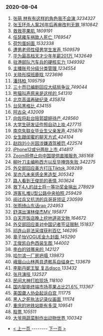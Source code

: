 ### 2020-08-04 
1. [ 张萌 林有有这样的角色我不会演 ](https://s.weibo.com/weibo?q=%E5%BC%A0%E8%90%8C%20%E6%9E%97%E6%9C%89%E6%9C%89%E8%BF%99%E6%A0%B7%E7%9A%84%E8%A7%92%E8%89%B2%E6%88%91%E4%B8%8D%E4%BC%9A%E6%BC%94&Refer=top) *3234327*
1. [ 张玉环杀人案26年后再审改判无罪 ](https://s.weibo.com/weibo?q=%23%E5%BC%A0%E7%8E%89%E7%8E%AF%E6%9D%80%E4%BA%BA%E6%A1%8826%E5%B9%B4%E5%90%8E%E5%86%8D%E5%AE%A1%E6%94%B9%E5%88%A4%E6%97%A0%E7%BD%AA%23&Refer=top) *1810842*
1. [ 救救苹果肌 ](https://s.weibo.com/weibo?q=%23%E6%95%91%E6%95%91%E8%8B%B9%E6%9E%9C%E8%82%8C%23&topic_ad=1&Refer=top) *1809191*
1. [ 任瑟雍车祸致人死亡 ](https://s.weibo.com/weibo?q=%23%E4%BB%BB%E7%91%9F%E9%9B%8D%E8%BD%A6%E7%A5%B8%E8%87%B4%E4%BA%BA%E6%AD%BB%E4%BA%A1%23&Refer=top) *1769547*
1. [ 荷包蛋焖面 ](https://s.weibo.com/weibo?q=%23%E8%8D%B7%E5%8C%85%E8%9B%8B%E7%84%96%E9%9D%A2%23&Refer=top) *1532338*
1. [ 遭男老师性侵男学生发声 ](https://s.weibo.com/weibo?q=%23%E9%81%AD%E7%94%B7%E8%80%81%E5%B8%88%E6%80%A7%E4%BE%B5%E7%94%B7%E5%AD%A6%E7%94%9F%E5%8F%91%E5%A3%B0%23&Refer=top) *1509579*
1. [ 华为最高档天才少年年薪201万 ](https://s.weibo.com/weibo?q=%23%E5%8D%8E%E4%B8%BA%E6%9C%80%E9%AB%98%E6%A1%A3%E5%A4%A9%E6%89%8D%E5%B0%91%E5%B9%B4%E5%B9%B4%E8%96%AA201%E4%B8%87%23&Refer=top) *1432649*
1. [ 驻港部队汽车兵的硬核实力 ](https://s.weibo.com/weibo?q=%23%E9%A9%BB%E6%B8%AF%E9%83%A8%E9%98%9F%E6%B1%BD%E8%BD%A6%E5%85%B5%E7%9A%84%E7%A1%AC%E6%A0%B8%E5%AE%9E%E5%8A%9B%23&Refer=top) *1349392*
1. [ 主播账号分级分类管理 ](https://s.weibo.com/weibo?q=%23%E4%B8%BB%E6%92%AD%E8%B4%A6%E5%8F%B7%E5%88%86%E7%BA%A7%E5%88%86%E7%B1%BB%E7%AE%A1%E7%90%86%23&Refer=top) *1234554*
1. [ 关晓彤探班鹿晗 ](https://s.weibo.com/weibo?q=%23%E5%85%B3%E6%99%93%E5%BD%A4%E6%8E%A2%E7%8F%AD%E9%B9%BF%E6%99%97%23&Refer=top) *1223696*
1. [ 潘玮柏 ](https://s.weibo.com/weibo?q=%E6%BD%98%E7%8E%AE%E6%9F%8F&Refer=top) *1095759*
1. [ 三十而已编剧回应大结局争议 ](https://s.weibo.com/weibo?q=%23%E4%B8%89%E5%8D%81%E8%80%8C%E5%B7%B2%E7%BC%96%E5%89%A7%E5%9B%9E%E5%BA%94%E5%A4%A7%E7%BB%93%E5%B1%80%E4%BA%89%E8%AE%AE%23&Refer=top) *749044*
1. [ 熊猫叫声原来是这样的 ](https://s.weibo.com/weibo?q=%23%E7%86%8A%E7%8C%AB%E5%8F%AB%E5%A3%B0%E5%8E%9F%E6%9D%A5%E6%98%AF%E8%BF%99%E6%A0%B7%E7%9A%84%23&Refer=top) *541310*
1. [ 北京高温再破纪录 ](https://s.weibo.com/weibo?q=%23%E5%8C%97%E4%BA%AC%E9%AB%98%E6%B8%A9%E5%86%8D%E7%A0%B4%E7%BA%AA%E5%BD%95%23&Refer=top) *435874*
1. [ 台风黑格比 ](https://s.weibo.com/weibo?q=%23%E5%8F%B0%E9%A3%8E%E9%BB%91%E6%A0%BC%E6%AF%94%23&Refer=top) *434155*
1. [ 阿古朵 ](https://s.weibo.com/weibo?q=%E9%98%BF%E5%8F%A4%E6%9C%B5&Refer=top) *432009*
1. [ 向佐将赴台陪郭碧婷待产 ](https://s.weibo.com/weibo?q=%23%E5%90%91%E4%BD%90%E5%B0%86%E8%B5%B4%E5%8F%B0%E9%99%AA%E9%83%AD%E7%A2%A7%E5%A9%B7%E5%BE%85%E4%BA%A7%23&Refer=top) *428560*
1. [ 大学生研发证件照自动上妆 ](https://s.weibo.com/weibo?q=%23%E5%A4%A7%E5%AD%A6%E7%94%9F%E7%A0%94%E5%8F%91%E8%AF%81%E4%BB%B6%E7%85%A7%E8%87%AA%E5%8A%A8%E4%B8%8A%E5%A6%86%23&Refer=top) *427715*
1. [ 南京失联女毕业生父亲发声 ](https://s.weibo.com/weibo?q=%E5%8D%97%E4%BA%AC%E5%A4%B1%E8%81%94%E5%A5%B3%E6%AF%95%E4%B8%9A%E7%94%9F%E7%88%B6%E4%BA%B2%E5%8F%91%E5%A3%B0&Refer=top) *425876*
1. [ 女生跟闺蜜的聊天方式 ](https://s.weibo.com/weibo?q=%23%E5%A5%B3%E7%94%9F%E8%B7%9F%E9%97%BA%E8%9C%9C%E7%9A%84%E8%81%8A%E5%A4%A9%E6%96%B9%E5%BC%8F%23&Refer=top) *424104*
1. [ 赵四刘小光因涉嫌酒驾被罚 ](https://s.weibo.com/weibo?q=%23%E8%B5%B5%E5%9B%9B%E5%88%98%E5%B0%8F%E5%85%89%E5%9B%A0%E6%B6%89%E5%AB%8C%E9%85%92%E9%A9%BE%E8%A2%AB%E7%BD%9A%23&Refer=top) *422574*
1. [ iPhone12或分两批上市 ](https://s.weibo.com/weibo?q=%23iPhone12%E6%88%96%E5%88%86%E4%B8%A4%E6%89%B9%E4%B8%8A%E5%B8%82%23&Refer=top) *414817*
1. [ Zoom将停止向中国提供直接服务 ](https://s.weibo.com/weibo?q=%23Zoom%E5%B0%86%E5%81%9C%E6%AD%A2%E5%90%91%E4%B8%AD%E5%9B%BD%E6%8F%90%E4%BE%9B%E7%9B%B4%E6%8E%A5%E6%9C%8D%E5%8A%A1%23&Refer=top) *385168*
1. [ 柳叶刀主编称西方以反华掩饰失败 ](https://s.weibo.com/weibo?q=%E6%9F%B3%E5%8F%B6%E5%88%80%E4%B8%BB%E7%BC%96%E7%A7%B0%E8%A5%BF%E6%96%B9%E4%BB%A5%E5%8F%8D%E5%8D%8E%E6%8E%A9%E9%A5%B0%E5%A4%B1%E8%B4%A5&Refer=top) *342275*
1. [ 外交部回应美方打压Tiktok ](https://s.weibo.com/weibo?q=%E5%A4%96%E4%BA%A4%E9%83%A8%E5%9B%9E%E5%BA%94%E7%BE%8E%E6%96%B9%E6%89%93%E5%8E%8BTiktok&Refer=top) *308289*
1. [ 吴亦凡未来感全黑造型 ](https://s.weibo.com/weibo?q=%23%E5%90%B4%E4%BA%A6%E5%87%A1%E6%9C%AA%E6%9D%A5%E6%84%9F%E5%85%A8%E9%BB%91%E9%80%A0%E5%9E%8B%23&Refer=top) *305342*
1. [ 路人看到王俊凯的表情 ](https://s.weibo.com/weibo?q=%23%E8%B7%AF%E4%BA%BA%E7%9C%8B%E5%88%B0%E7%8E%8B%E4%BF%8A%E5%87%AF%E7%9A%84%E8%A1%A8%E6%83%85%23&Refer=top) *303624*
1. [ 救下4人的战士将一等功奖金捐出 ](https://s.weibo.com/weibo?q=%E6%95%91%E4%B8%8B4%E4%BA%BA%E7%9A%84%E6%88%98%E5%A3%AB%E5%B0%86%E4%B8%80%E7%AD%89%E5%8A%9F%E5%A5%96%E9%87%91%E6%8D%90%E5%87%BA&Refer=top) *278929*
1. [ 游客扎堆U型公路中央拍照 ](https://s.weibo.com/weibo?q=%E6%B8%B8%E5%AE%A2%E6%89%8E%E5%A0%86U%E5%9E%8B%E5%85%AC%E8%B7%AF%E4%B8%AD%E5%A4%AE%E6%8B%8D%E7%85%A7&Refer=top) *259429*
1. [ 阅过兵又抗洪的兵哥哥领证 ](https://s.weibo.com/weibo?q=%E9%98%85%E8%BF%87%E5%85%B5%E5%8F%88%E6%8A%97%E6%B4%AA%E7%9A%84%E5%85%B5%E5%93%A5%E5%93%A5%E9%A2%86%E8%AF%81&Refer=top) *230599*
1. [ 张雨绮山东话rap ](https://s.weibo.com/weibo?q=%23%E5%BC%A0%E9%9B%A8%E7%BB%AE%E5%B1%B1%E4%B8%9C%E8%AF%9Drap%23&Refer=top) *224953*
1. [ 舒淇出演林俊杰MV ](https://s.weibo.com/weibo?q=%23%E8%88%92%E6%B7%87%E5%87%BA%E6%BC%94%E6%9E%97%E4%BF%8A%E6%9D%B0MV%23&Refer=top) *195877*
1. [ 白天开饭店晚上挖地道盗文物 ](https://s.weibo.com/weibo?q=%23%E7%99%BD%E5%A4%A9%E5%BC%80%E9%A5%AD%E5%BA%97%E6%99%9A%E4%B8%8A%E6%8C%96%E5%9C%B0%E9%81%93%E7%9B%97%E6%96%87%E7%89%A9%23&Refer=top) *164672*
1. [ 外交部回应美对中国记者签证限制 ](https://s.weibo.com/weibo?q=%E5%A4%96%E4%BA%A4%E9%83%A8%E5%9B%9E%E5%BA%94%E7%BE%8E%E5%AF%B9%E4%B8%AD%E5%9B%BD%E8%AE%B0%E8%80%85%E7%AD%BE%E8%AF%81%E9%99%90%E5%88%B6&Refer=top) *151837*
1. [ 祁连山非法采煤获利百亿 ](https://s.weibo.com/weibo?q=%23%E7%A5%81%E8%BF%9E%E5%B1%B1%E9%9D%9E%E6%B3%95%E9%87%87%E7%85%A4%E8%8E%B7%E5%88%A9%E7%99%BE%E4%BA%BF%23&Refer=top) *146295*
1. [ 章子怡VOGUE金九封面 ](https://s.weibo.com/weibo?q=%23%E7%AB%A0%E5%AD%90%E6%80%A1VOGUE%E9%87%91%E4%B9%9D%E5%B0%81%E9%9D%A2%23&Refer=top) *145290*
1. [ 王俊凯白色西装生图 ](https://s.weibo.com/weibo?q=%23%E7%8E%8B%E4%BF%8A%E5%87%AF%E7%99%BD%E8%89%B2%E8%A5%BF%E8%A3%85%E7%94%9F%E5%9B%BE%23&Refer=top) *144002*
1. [ 李白的钱哪来的 ](https://s.weibo.com/weibo?q=%23%E6%9D%8E%E7%99%BD%E7%9A%84%E9%92%B1%E5%93%AA%E6%9D%A5%E7%9A%84%23&Refer=top) *142127*
1. [ 哈尔滨一厂房坍塌 ](https://s.weibo.com/weibo?q=%E5%93%88%E5%B0%94%E6%BB%A8%E4%B8%80%E5%8E%82%E6%88%BF%E5%9D%8D%E5%A1%8C&Refer=top) *139873*
1. [ 峨眉山山林两具遗骸系自缢身亡 ](https://s.weibo.com/weibo?q=%23%E5%B3%A8%E7%9C%89%E5%B1%B1%E5%B1%B1%E6%9E%97%E4%B8%A4%E5%85%B7%E9%81%97%E9%AA%B8%E7%B3%BB%E8%87%AA%E7%BC%A2%E8%BA%AB%E4%BA%A1%23&Refer=top) *133679*
1. [ 李斯丹妮王智 复古disco ](https://s.weibo.com/weibo?q=%E6%9D%8E%E6%96%AF%E4%B8%B9%E5%A6%AE%E7%8E%8B%E6%99%BA%20%E5%A4%8D%E5%8F%A4disco&Refer=top) *133432*
1. [ 张月演技 ](https://s.weibo.com/weibo?q=%23%E5%BC%A0%E6%9C%88%E6%BC%94%E6%8A%80%23&Refer=top) *132527*
1. [ 民间大神打脸现场 ](https://s.weibo.com/weibo?q=%E6%B0%91%E9%97%B4%E5%A4%A7%E7%A5%9E%E6%89%93%E8%84%B8%E7%8E%B0%E5%9C%BA&Refer=top) *118100*
1. [ 国内智能终端市场苹果占比21.6% ](https://s.weibo.com/weibo?q=%E5%9B%BD%E5%86%85%E6%99%BA%E8%83%BD%E7%BB%88%E7%AB%AF%E5%B8%82%E5%9C%BA%E8%8B%B9%E6%9E%9C%E5%8D%A0%E6%AF%9421.6%25&Refer=top) *113367*
1. [ 美国聋人协会起诉白宫 ](https://s.weibo.com/weibo?q=%E7%BE%8E%E5%9B%BD%E8%81%8B%E4%BA%BA%E5%8D%8F%E4%BC%9A%E8%B5%B7%E8%AF%89%E7%99%BD%E5%AE%AB&Refer=top) *111775*
1. [ 黑人之死执法记录仪画面 ](https://s.weibo.com/weibo?q=%E9%BB%91%E4%BA%BA%E4%B9%8B%E6%AD%BB%E6%89%A7%E6%B3%95%E8%AE%B0%E5%BD%95%E4%BB%AA%E7%94%BB%E9%9D%A2&Refer=top) *111174*
1. [ 重庆的地铁站能有多深 ](https://s.weibo.com/weibo?q=%23%E9%87%8D%E5%BA%86%E7%9A%84%E5%9C%B0%E9%93%81%E7%AB%99%E8%83%BD%E6%9C%89%E5%A4%9A%E6%B7%B1%23&Refer=top) *109541*
1. [ 股票 ](https://s.weibo.com/weibo?q=%E8%82%A1%E7%A5%A8&Refer=top) *105511*
1. [ 大爷用蔬菜制作出动物世界 ](https://s.weibo.com/weibo?q=%E5%A4%A7%E7%88%B7%E7%94%A8%E8%94%AC%E8%8F%9C%E5%88%B6%E4%BD%9C%E5%87%BA%E5%8A%A8%E7%89%A9%E4%B8%96%E7%95%8C&Refer=top) *100342* 

- [ < 上一页 ](https://github.com/able8/weibo-hot-record/blob/master/2020-08-03.md) -------- [ 下一页 > ](https://github.com/able8/weibo-hot-record/blob/master/2020-08-05.md)